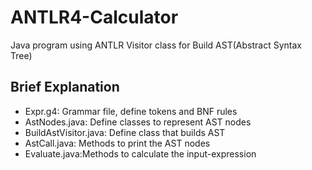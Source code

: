 # ANTLR4-Calculator
Java program using ANTLR Visitor class for Build AST(Abstract Syntax Tree)


## Brief Explanation
- Expr.g4: Grammar file, define tokens and BNF rules
- AstNodes.java: Define classes to represent AST nodes
- BuildAstVisitor.java: Define class that builds AST
- AstCall.java: Methods to print the AST nodes
- Evaluate.java:Methods to calculate the input-expression
